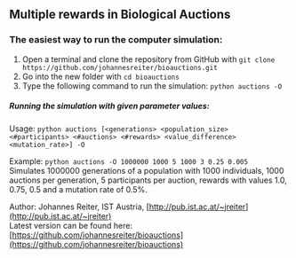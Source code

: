 ## Multiple rewards in Biological Auctions


### The easiest way to run the computer simulation:
1. Open a terminal and clone the repository from GitHub with ```git clone https://github.com/johannesreiter/bioauctions.git```
2. Go into the new folder with ```cd bioauctions```
3. Type the following command to run the simulation: ```python auctions -O```

##### Running the simulation with given parameter values:

Usage: ```python auctions [<generations> <population_size> <#participants> <#auctions> <#rewards> <value_difference> <mutation_rate>] -O```

Example: ```python auctions -O 1000000 1000 5 1000 3 0.25 0.005```  
Simulates 1000000 generations of a population with 1000 individuals, 1000 auctions per generation, 5 participants per auction,
rewards with values 1.0, 0.75, 0.5 and a mutation rate of 0.5%.


Author: Johannes Reiter, IST Austria, [http://pub.ist.ac.at/~jreiter](http://pub.ist.ac.at/~jreiter)  
Latest version can be found here: [https://github.com/johannesreiter/bioauctions](https://github.com/johannesreiter/bioauctions)
